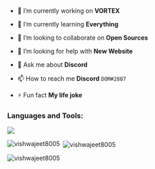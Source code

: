 

- 🔭 I’m currently working on **VORTEX**

- 🌱 I’m currently learning **Everything**

- 👯 I’m looking to collaborate on **Open Sources**

- 🤝 I’m looking for help with **New Website**

- 💬 Ask me about **Discord**

- 📫 How to reach me **Discord** `DOM#2807`

- ⚡ Fun fact **My life joke**


<h3 align="left">Languages and Tools:</h3>
<img src="https://cdn.discordapp.com/attachments/899181942984048711/899181973409529906/Im_vishwajeet_1.png"/>

<p><img align="left" src="https://github-readme-stats.vercel.app/api/top-langs?username=vishwajeet8005&show_icons=true&locale=en&layout=tokyonight" alt="vishwajeet8005" /></p>

<p>&nbsp;<img align="center" src="https://github-readme-stats.vercel.app/api?username=vishwajeet8005&show_icons=true&locale=en" alt="vishwajeet8005" /></p>

<p><img align="center" src="https://github-readme-streak-stats.herokuapp.com/?user=vishwajeet8005&" alt="vishwajeet8005" /></p>
